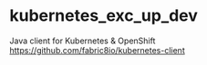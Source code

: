 # kubernetes_exc_up_dev
Java client for Kubernetes & OpenShift
https://github.com/fabric8io/kubernetes-client 
